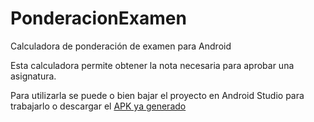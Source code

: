# PonderacionExamen
Calculadora de ponderación de examen para Android

Esta calculadora permite obtener la nota necesaria para aprobar una asignatura. 

Para utilizarla se puede o bien bajar el proyecto en Android Studio para trabajarlo o descargar el [APK ya generado](https://github.com/ffuentese/PonderacionExamen/raw/master/app/app-release.apk)



